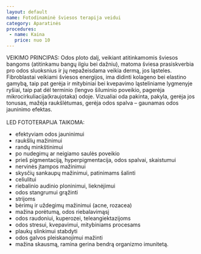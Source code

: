 ```yaml
---
layout: default
name: Fotodinaminė šviesos terapija veidui
category: Aparatinės
procedures:
 - name: Kaina
   price: nuo 10
---
```



<div class="text-box">
VEIKIMO PRINCIPAS: 
Odos ploto dalį, veikiant atitinkamomis  šviesos bangoms (atitinkamu bangų ilgiu bei dažniu), matoma šviesa prasiskverbia pro odos sluoksnius ir jų nepažeisdama veikia dermą, jos ląsteles. Fibroblastai veikiami šviesos energijos, ima didinti kolageno bei elastino gamybą, taip pat gerėja ir mitybiniai bei kvepavimo ląsteliniame lygmenyje ryšiai, taip pat dėl terminio (lengvo šiluminio poveikio, pagerėja mikrocirkuliacija(kraujotaka) odoje. Vizualiai oda pakinta, pakyla,  gerėja jos tonusas, mažėja raukšlėtumas, gerėja odos spalva – gaunamas odos jauninimo efektas.
<br>
<br>LED FOTOTERAPIJA TAIKOMA:
<br>
<ul>
<li>efektyviam odos jauninimui</li>
<li>raukšlių  mažinimui</li>
<li>randų minkštinimui</li>
<li>po nudegimų ar neigiamo saulės poveikio</li>
<li>prieš pigmentaciją, hyperpigmentacija, odos spalvai, skaistumui</li>
<li>nervinės įtampos mažinimui</li>
<li>skysčių sankaupų mažinimui, patinimams šalinti</li>
<li>celiulitui</li>
<li>riebalinio audinio ploninimui, lieknėjimui</li>
<li>odos stangrumui grąžinti</li>
<li>strijoms</li>
<li>bėrimų ir uždegimų mažinimui (acne, rozacea)</li>
<li>mažina porėtumą, odos riebalavimąsį</li>
<li>odos raudoniui,  kuperozei, teleangiektazijoms</li>
<li>odos stresui, kvepavimui, mitybiniams procesams</li>
<li>plaukų slinkimui stabdyti</li>
<li>odos galvos pleiskanojimui mažinti</li>
<li>mažina skausmą, ramina gerina bendrą organizmo imunitetą.</li></ul></div>
